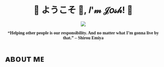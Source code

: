 <h1 align="center">💠 ようこそ 👋, 𝐼'𝓂 𝒥𝑜𝓈𝒽! 💠</h1>
<div align="center">
  <img src=Add-ons/FSN.gif>
</div>

<p align="center"><strong><span style="font-family: 'Palatino Linotype', 'Book Antiqua', Palatino, serif;">&ldquo;Helping other people is our responsibility. And no matter what I&rsquo;m gonna live by that.&rdquo; &ndash; Shirou Emiya</span></strong></p>

<h1 align="left">ᴀʙᴏᴜᴛ ᴍᴇ</h1>



<!--
**j0shbl0ck/j0shbl0ck** is a ✨ _special_ ✨ repository because its `README.md` (this file) appears on your GitHub profile.

Here are some ideas to get you started:

- 🔭 I’m currently working on ...
- 🌱 I’m currently learning ...
- 👯 I’m looking to collaborate on ...
- 🤔 I’m looking for help with ...
- 💬 Ask me about ...
- 📫 How to reach me: ...
- 😄 Pronouns: ...
- ⚡ Fun fact: ...
-->
